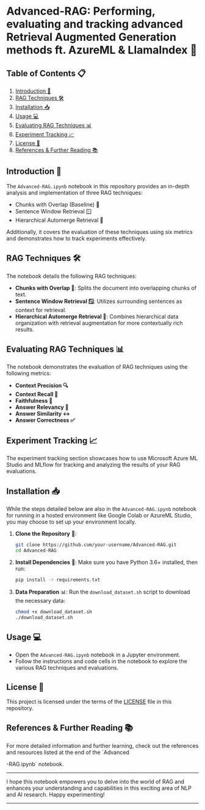 # Advanced-RAG: Performing, evaluating and tracking advanced Retrieval Augmented Generation methods ft. AzureML & LlamaIndex 🚀

## Table of Contents 📋
1. [Introduction 🌟](#introduction-)
2. [RAG Techniques 🛠️](#rag-techniques-️)
3. [Installation 📥](#installation-)
4. [Usage 💻](#usage-)
5. [Evaluating RAG Techniques 📊](#evaluating-rag-techniques-)
6. [Experiment Tracking 📈](#experiment-tracking-)
7. [License 📄](#license-)
8. [References & Further Reading 📚](#references--further-reading-)

## Introduction 🌟
The `Advanced-RAG.ipynb` notebook in this repository provides an in-depth analysis and implementation of three RAG techniques:
- Chunks with Overlap (Baseline) 🧩
- Sentence Window Retrieval 🪟
- Hierarchical Automerge Retrieval 🔼

Additionally, it covers the evaluation of these techniques using six metrics and demonstrates how to track experiments effectively.

## RAG Techniques 🛠️
The notebook details the following RAG techniques:
- **Chunks with Overlap 🧩**: Splits the document into overlapping chunks of text.
- **Sentence Window Retrieval 🪟**: Utilizes surrounding sentences as context for retrieval.
- **Hierarchical Automerge Retrieval 🔼**: Combines hierarchical data organization with retrieval augmentation for more contextually rich results.

## Evaluating RAG Techniques 📊
The notebook demonstrates the evaluation of RAG techniques using the following metrics:
- **Context Precision 🔍**
- **Context Recall 🎯**
- **Faithfulness 🤝**
- **Answer Relevancy 🎯**
- **Answer Similarity ↔️**
- **Answer Correctness ✅**

## Experiment Tracking 📈
The experiment tracking section showcases how to use Microsoft Azure ML Studio and MLflow for tracking and analyzing the results of your RAG evaluations. 

## Installation 📥
While the steps detailed below are also in the `Advanced-RAG.ipynb` notebook for running in a hosted environment like Google Colab or AzureML Studio, you may choose to set up your environment locally.

1. **Clone the Repository** 📂: 
   ```bash
   git clone https://github.com/your-username/Advanced-RAG.git
   cd Advanced-RAG
   ```

2. **Install Dependencies** 💾: 
   Make sure you have Python 3.6+ installed, then run:
   ```bash
   pip install -r requirements.txt
   ```

3. **Data Preparation** 📊:
   Run the `download_dataset.sh` script to download the necessary data:
   ```bash
   chmod +x download_dataset.sh
   ./download_dataset.sh
   ```

## Usage 💻
- Open the `Advanced-RAG.ipynb` notebook in a Jupyter environment.
- Follow the instructions and code cells in the notebook to explore the various RAG techniques and evaluations.


## License 📄
This project is licensed under the terms of the [LICENSE](LICENSE) file in this repository.

## References & Further Reading 📚
For more detailed information and further learning, check out the references and resources listed at the end of the `Advanced

-RAG.ipynb` notebook.

---

I hope this notebook empowers you to delve into the world of RAG and enhances your understanding and capabilities in this exciting area of NLP and AI research. Happy experimenting!

---